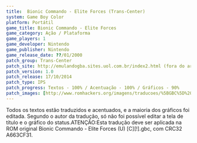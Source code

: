 ```yaml
---
title:  Bionic Commando - Elite Forces (Trans-Center)
system: Game Boy Color
platform: Portátil
game_title: Bionic Commando - Elite Forces
game_category: Ação / Plataforma
game_players: 1
game_developer: Nintendo
game_publisher: Nintendo
game_release_date: ??/01/2000
patch_group: Trans-Center
patch_site: http://emulandogba.sites.uol.com.br/index2.html (fora do ar)
patch_version: 1.0
patch_release: 17/10/2014
patch_type: IPS
patch_progress: Textos - 100% / Acentuação - 100% / Gráficos - 90%
patch_images: [http://www.romhackers.org/imagens/traducoes/%5BGBC%5D%20Bionic%20Commando%20-%20Elite%20Forces%20-%20Trans-Center%20-%201.png,http://www.romhackers.org/imagens/traducoes/%5BGBC%5D%20Bionic%20Commando%20-%20Elite%20Forces%20-%20Trans-Center%20-%202.png,http://www.romhackers.org/imagens/traducoes/%5BGBC%5D%20Bionic%20Commando%20-%20Elite%20Forces%20-%20Trans-Center%20-%203.png]
---
```

Todos os textos estão traduzidos e acentuados, e a maioria dos gráficos foi editada. Segundo o autor da tradução, só não foi possível editar a tela de título e o gráfico do status.ATENÇÃO:Esta tradução deve ser aplicada na ROM original Bionic Commando - Elite Forces (U) [C][!].gbc, com CRC32 A663CF31.